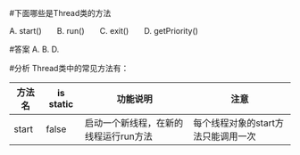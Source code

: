 #下面哪些是Thread类的方法

A. start()       
B. run()       
C. exit()       
D. getPriority()

#答案
A. B. D.

#分析
Thread类中的常见方法有：

|方法名| is static | 功能说明 | 注意 |
|-|-|-|-|
|start| false | 启动一个新线程，在新的线程运行run方法 | 每个线程对象的start方法只能调用一次 |